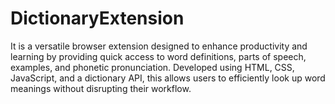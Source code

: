# DictionaryExtension
It is a versatile browser extension designed to enhance productivity and learning by providing quick access to word definitions, parts of speech, examples, and phonetic pronunciation. Developed using HTML, CSS, JavaScript, and a dictionary API, this allows users to efficiently look up word meanings without disrupting their workflow.
